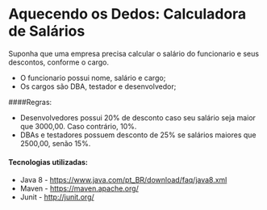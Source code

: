 # Aquecendo os Dedos: Calculadora de Salários


Suponha que uma empresa precisa calcular o salário do funcionario e seus descontos, conforme o cargo.

- O funcionario possui nome, salário e cargo;
- Os cargos são DBA, testador e desenvolvedor;

####Regras:

- Desenvolvedores possui 20% de desconto caso seu salário seja maior que 3000,00. Caso contrário, 10%.
- DBAs e testadores possuem desconto de 25% se salários maiores que 2500,00, senão 15%.

#### Tecnologias utilizadas:

- Java 8 - https://www.java.com/pt_BR/download/faq/java8.xml
- Maven - https://maven.apache.org/
- Junit - http://junit.org/
